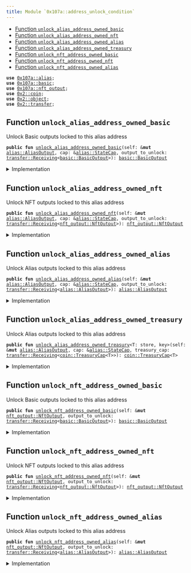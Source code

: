 ```yaml
---
title: Module `0x107a::address_unlock_condition`
---
```




-  [Function `unlock_alias_address_owned_basic`](#0x107a_address_unlock_condition_unlock_alias_address_owned_basic)
-  [Function `unlock_alias_address_owned_nft`](#0x107a_address_unlock_condition_unlock_alias_address_owned_nft)
-  [Function `unlock_alias_address_owned_alias`](#0x107a_address_unlock_condition_unlock_alias_address_owned_alias)
-  [Function `unlock_alias_address_owned_treasury`](#0x107a_address_unlock_condition_unlock_alias_address_owned_treasury)
-  [Function `unlock_nft_address_owned_basic`](#0x107a_address_unlock_condition_unlock_nft_address_owned_basic)
-  [Function `unlock_nft_address_owned_nft`](#0x107a_address_unlock_condition_unlock_nft_address_owned_nft)
-  [Function `unlock_nft_address_owned_alias`](#0x107a_address_unlock_condition_unlock_nft_address_owned_alias)


<pre><code><b>use</b> <a href="alias.md#0x107a_alias">0x107a::alias</a>;
<b>use</b> <a href="basic.md#0x107a_basic">0x107a::basic</a>;
<b>use</b> <a href="nft_output.md#0x107a_nft_output">0x107a::nft_output</a>;
<b>use</b> <a href="../sui-framework/coin.md#0x2_coin">0x2::coin</a>;
<b>use</b> <a href="../sui-framework/object.md#0x2_object">0x2::object</a>;
<b>use</b> <a href="../sui-framework/transfer.md#0x2_transfer">0x2::transfer</a>;
</code></pre>



<a name="0x107a_address_unlock_condition_unlock_alias_address_owned_basic"></a>

## Function `unlock_alias_address_owned_basic`

Unlock Basic outputs locked to this alias address


<pre><code><b>public</b> <b>fun</b> <a href="address_unlock_condition.md#0x107a_address_unlock_condition_unlock_alias_address_owned_basic">unlock_alias_address_owned_basic</a>(self: &<b>mut</b> <a href="alias.md#0x107a_alias_AliasOutput">alias::AliasOutput</a>, cap: &<a href="alias.md#0x107a_alias_StateCap">alias::StateCap</a>, output_to_unlock: <a href="../sui-framework/transfer.md#0x2_transfer_Receiving">transfer::Receiving</a>&lt;<a href="basic.md#0x107a_basic_BasicOutput">basic::BasicOutput</a>&gt;): <a href="basic.md#0x107a_basic_BasicOutput">basic::BasicOutput</a>
</code></pre>



<details>
<summary>Implementation</summary>


<pre><code><b>public</b> <b>fun</b> <a href="address_unlock_condition.md#0x107a_address_unlock_condition_unlock_alias_address_owned_basic">unlock_alias_address_owned_basic</a>(
  self: &<b>mut</b> AliasOutput,
  cap: &StateCap,
  output_to_unlock: Receiving&lt;BasicOutput&gt;,
  ): BasicOutput {
    self.state_index_increment(cap);
    <a href="basic.md#0x107a_basic_receive">basic::receive</a>(self.id(), output_to_unlock)
}
</code></pre>



</details>

<a name="0x107a_address_unlock_condition_unlock_alias_address_owned_nft"></a>

## Function `unlock_alias_address_owned_nft`

Unlock NFT outputs locked to this alias address


<pre><code><b>public</b> <b>fun</b> <a href="address_unlock_condition.md#0x107a_address_unlock_condition_unlock_alias_address_owned_nft">unlock_alias_address_owned_nft</a>(self: &<b>mut</b> <a href="alias.md#0x107a_alias_AliasOutput">alias::AliasOutput</a>, cap: &<a href="alias.md#0x107a_alias_StateCap">alias::StateCap</a>, output_to_unlock: <a href="../sui-framework/transfer.md#0x2_transfer_Receiving">transfer::Receiving</a>&lt;<a href="nft_output.md#0x107a_nft_output_NftOutput">nft_output::NftOutput</a>&gt;): <a href="nft_output.md#0x107a_nft_output_NftOutput">nft_output::NftOutput</a>
</code></pre>



<details>
<summary>Implementation</summary>


<pre><code><b>public</b> <b>fun</b> <a href="address_unlock_condition.md#0x107a_address_unlock_condition_unlock_alias_address_owned_nft">unlock_alias_address_owned_nft</a>(
  self: &<b>mut</b> AliasOutput,
  cap: &StateCap,
  output_to_unlock: Receiving&lt;NftOutput&gt;,
  ): NftOutput {
    self.state_index_increment(cap);
    <a href="nft_output.md#0x107a_nft_output_receive">nft_output::receive</a>(self.id(), output_to_unlock)
}
</code></pre>



</details>

<a name="0x107a_address_unlock_condition_unlock_alias_address_owned_alias"></a>

## Function `unlock_alias_address_owned_alias`

Unlock Alias outputs locked to this alias address


<pre><code><b>public</b> <b>fun</b> <a href="address_unlock_condition.md#0x107a_address_unlock_condition_unlock_alias_address_owned_alias">unlock_alias_address_owned_alias</a>(self: &<b>mut</b> <a href="alias.md#0x107a_alias_AliasOutput">alias::AliasOutput</a>, cap: &<a href="alias.md#0x107a_alias_StateCap">alias::StateCap</a>, output_to_unlock: <a href="../sui-framework/transfer.md#0x2_transfer_Receiving">transfer::Receiving</a>&lt;<a href="alias.md#0x107a_alias_AliasOutput">alias::AliasOutput</a>&gt;): <a href="alias.md#0x107a_alias_AliasOutput">alias::AliasOutput</a>
</code></pre>



<details>
<summary>Implementation</summary>


<pre><code><b>public</b> <b>fun</b> <a href="address_unlock_condition.md#0x107a_address_unlock_condition_unlock_alias_address_owned_alias">unlock_alias_address_owned_alias</a>(
  self: &<b>mut</b> AliasOutput,
  cap: &StateCap,
  output_to_unlock: Receiving&lt;AliasOutput&gt;,
  ): AliasOutput {
    self.state_index_increment(cap);
    <a href="alias.md#0x107a_alias_receive">alias::receive</a>(self.id(), output_to_unlock)
}
</code></pre>



</details>

<a name="0x107a_address_unlock_condition_unlock_alias_address_owned_treasury"></a>

## Function `unlock_alias_address_owned_treasury`

Unlock Alias outputs locked to this alias address


<pre><code><b>public</b> <b>fun</b> <a href="address_unlock_condition.md#0x107a_address_unlock_condition_unlock_alias_address_owned_treasury">unlock_alias_address_owned_treasury</a>&lt;T: store, key&gt;(self: &<b>mut</b> <a href="alias.md#0x107a_alias_AliasOutput">alias::AliasOutput</a>, cap: &<a href="alias.md#0x107a_alias_StateCap">alias::StateCap</a>, treasury_cap: <a href="../sui-framework/transfer.md#0x2_transfer_Receiving">transfer::Receiving</a>&lt;<a href="../sui-framework/coin.md#0x2_coin_TreasuryCap">coin::TreasuryCap</a>&lt;T&gt;&gt;): <a href="../sui-framework/coin.md#0x2_coin_TreasuryCap">coin::TreasuryCap</a>&lt;T&gt;
</code></pre>



<details>
<summary>Implementation</summary>


<pre><code><b>public</b> <b>fun</b> <a href="address_unlock_condition.md#0x107a_address_unlock_condition_unlock_alias_address_owned_treasury">unlock_alias_address_owned_treasury</a>&lt;T: key + store&gt;(
  self: &<b>mut</b> AliasOutput,
  cap: &StateCap,
  treasury_cap: Receiving&lt;TreasuryCap&lt;T&gt;&gt;,
  ): TreasuryCap&lt;T&gt; {
    self.state_index_increment(cap);
    <a href="../sui-framework/transfer.md#0x2_transfer_public_receive">transfer::public_receive</a>(self.id(), treasury_cap)
}
</code></pre>



</details>

<a name="0x107a_address_unlock_condition_unlock_nft_address_owned_basic"></a>

## Function `unlock_nft_address_owned_basic`

Unlock Basic outputs locked to this alias address


<pre><code><b>public</b> <b>fun</b> <a href="address_unlock_condition.md#0x107a_address_unlock_condition_unlock_nft_address_owned_basic">unlock_nft_address_owned_basic</a>(self: &<b>mut</b> <a href="nft_output.md#0x107a_nft_output_NftOutput">nft_output::NftOutput</a>, output_to_unlock: <a href="../sui-framework/transfer.md#0x2_transfer_Receiving">transfer::Receiving</a>&lt;<a href="basic.md#0x107a_basic_BasicOutput">basic::BasicOutput</a>&gt;): <a href="basic.md#0x107a_basic_BasicOutput">basic::BasicOutput</a>
</code></pre>



<details>
<summary>Implementation</summary>


<pre><code><b>public</b> <b>fun</b> <a href="address_unlock_condition.md#0x107a_address_unlock_condition_unlock_nft_address_owned_basic">unlock_nft_address_owned_basic</a>(
  self: &<b>mut</b> NftOutput,
  output_to_unlock: Receiving&lt;BasicOutput&gt;,
  ): BasicOutput {
    <a href="basic.md#0x107a_basic_receive">basic::receive</a>(self.id(), output_to_unlock)
}
</code></pre>



</details>

<a name="0x107a_address_unlock_condition_unlock_nft_address_owned_nft"></a>

## Function `unlock_nft_address_owned_nft`

Unlock NFT outputs locked to this alias address


<pre><code><b>public</b> <b>fun</b> <a href="address_unlock_condition.md#0x107a_address_unlock_condition_unlock_nft_address_owned_nft">unlock_nft_address_owned_nft</a>(self: &<b>mut</b> <a href="nft_output.md#0x107a_nft_output_NftOutput">nft_output::NftOutput</a>, output_to_unlock: <a href="../sui-framework/transfer.md#0x2_transfer_Receiving">transfer::Receiving</a>&lt;<a href="nft_output.md#0x107a_nft_output_NftOutput">nft_output::NftOutput</a>&gt;): <a href="nft_output.md#0x107a_nft_output_NftOutput">nft_output::NftOutput</a>
</code></pre>



<details>
<summary>Implementation</summary>


<pre><code><b>public</b> <b>fun</b> <a href="address_unlock_condition.md#0x107a_address_unlock_condition_unlock_nft_address_owned_nft">unlock_nft_address_owned_nft</a>(
  self: &<b>mut</b> NftOutput,
  output_to_unlock: Receiving&lt;NftOutput&gt;,
  ): NftOutput {
    <a href="nft_output.md#0x107a_nft_output_receive">nft_output::receive</a>(self.id(), output_to_unlock)
}
</code></pre>



</details>

<a name="0x107a_address_unlock_condition_unlock_nft_address_owned_alias"></a>

## Function `unlock_nft_address_owned_alias`

Unlock Alias outputs locked to this alias address


<pre><code><b>public</b> <b>fun</b> <a href="address_unlock_condition.md#0x107a_address_unlock_condition_unlock_nft_address_owned_alias">unlock_nft_address_owned_alias</a>(self: &<b>mut</b> <a href="nft_output.md#0x107a_nft_output_NftOutput">nft_output::NftOutput</a>, output_to_unlock: <a href="../sui-framework/transfer.md#0x2_transfer_Receiving">transfer::Receiving</a>&lt;<a href="alias.md#0x107a_alias_AliasOutput">alias::AliasOutput</a>&gt;): <a href="alias.md#0x107a_alias_AliasOutput">alias::AliasOutput</a>
</code></pre>



<details>
<summary>Implementation</summary>


<pre><code><b>public</b> <b>fun</b> <a href="address_unlock_condition.md#0x107a_address_unlock_condition_unlock_nft_address_owned_alias">unlock_nft_address_owned_alias</a>(
  self: &<b>mut</b> NftOutput,
  output_to_unlock: Receiving&lt;AliasOutput&gt;,
  ): AliasOutput {
    <a href="alias.md#0x107a_alias_receive">alias::receive</a>(self.id(), output_to_unlock)
}
</code></pre>



</details>
